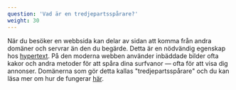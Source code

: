 ```yaml
---
question: 'Vad är en tredjepartsspårare?'
weight: 30
---
```


När du besöker en webbsida kan delar av sidan att komma från andra domäner och servrar än den du begärde. Detta är en nödvändig egenskap hos [hypertext](https://sv.wikipedia.org/wiki/Hypertext). På den moderna webben använder inbäddade bilder ofta kakor och andra metoder för att spåra dina surfvanor — ofta för att visa dig annonser. Domänerna som gör detta kallas "tredjepartsspårare" och du kan läsa mer om hur de fungerar [här](https://www.eff.org/wp/behind-the-one-way-mirror).
